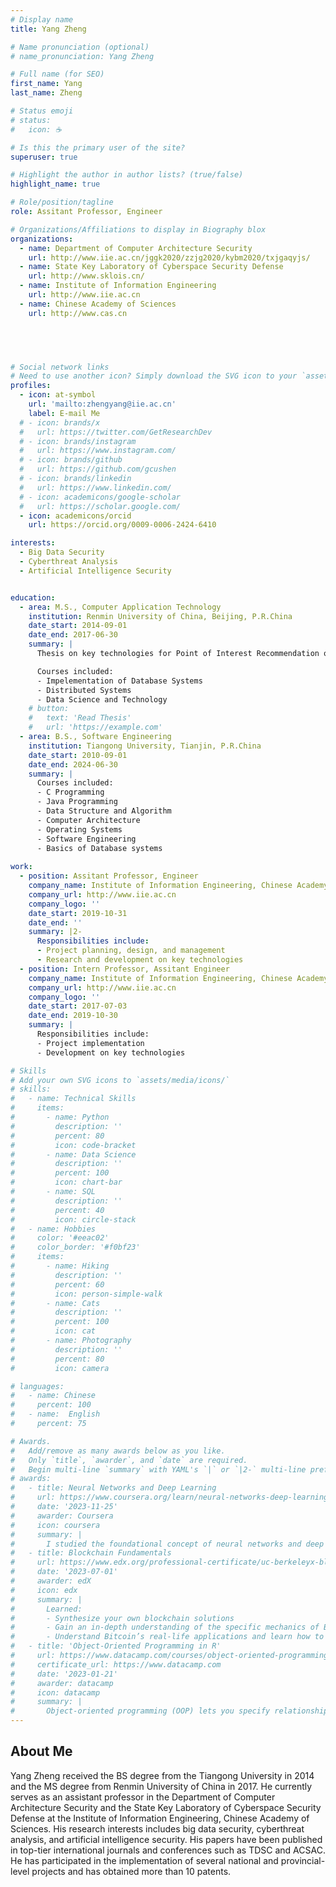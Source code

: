 ```yaml
---
# Display name
title: Yang Zheng

# Name pronunciation (optional)
# name_pronunciation: Yang Zheng

# Full name (for SEO)
first_name: Yang
last_name: Zheng

# Status emoji
# status:
#   icon: ☕️

# Is this the primary user of the site?
superuser: true

# Highlight the author in author lists? (true/false)
highlight_name: true

# Role/position/tagline
role: Assitant Professor, Engineer

# Organizations/Affiliations to display in Biography blox
organizations:
  - name: Department of Computer Architecture Security
    url: http://www.iie.ac.cn/jggk2020/zzjg2020/kybm2020/txjgaqyjs/
  - name: State Key Laboratory of Cyberspace Security Defense
    url: http://www.sklois.cn/
  - name: Institute of Information Engineering
    url: http://www.iie.ac.cn
  - name: Chinese Academy of Sciences
    url: http://www.cas.cn


  


# Social network links
# Need to use another icon? Simply download the SVG icon to your `assets/media/icons/` folder.
profiles:
  - icon: at-symbol
    url: 'mailto:zhengyang@iie.ac.cn'
    label: E-mail Me
  # - icon: brands/x
  #   url: https://twitter.com/GetResearchDev
  # - icon: brands/instagram
  #   url: https://www.instagram.com/
  # - icon: brands/github
  #   url: https://github.com/gcushen
  # - icon: brands/linkedin
  #   url: https://www.linkedin.com/
  # - icon: academicons/google-scholar
  #   url: https://scholar.google.com/
  - icon: academicons/orcid
    url: https://orcid.org/0009-0006-2424-6410

interests:
  - Big Data Security
  - Cyberthreat Analysis
  - Artificial Intelligence Security


education:
  - area: M.S., Computer Application Technology
    institution: Renmin University of China, Beijing, P.R.China
    date_start: 2014-09-01
    date_end: 2017-06-30
    summary: |
      Thesis on key technologies for Point of Interest Recommendation on Social Media. Supervised by Prof. Hong Chen and Prof. Cuiping Li. 

      Courses included:
      - Impelementation of Database Systems
      - Distributed Systems
      - Data Science and Technology
    # button:
    #   text: 'Read Thesis'
    #   url: 'https://example.com'
  - area: B.S., Software Engineering
    institution: Tiangong University, Tianjin, P.R.China
    date_start: 2010-09-01
    date_end: 2024-06-30
    summary: |
      Courses included:
      - C Programming
      - Java Programming
      - Data Structure and Algorithm
      - Computer Architecture
      - Operating Systems
      - Software Engineering
      - Basics of Database systems
      
work:
  - position: Assitant Professor, Engineer
    company_name: Institute of Information Engineering, Chinese Academy of Sciences
    company_url: http://www.iie.ac.cn
    company_logo: ''
    date_start: 2019-10-31
    date_end: ''
    summary: |2-
      Responsibilities include:
      - Project planning, design, and management
      - Research and development on key technologies
  - position: Intern Professor, Assitant Engineer
    company_name: Institute of Information Engineering, Chinese Academy of Sciences
    company_url: http://www.iie.ac.cn
    company_logo: ''
    date_start: 2017-07-03
    date_end: 2019-10-30
    summary: |
      Responsibilities include:
      - Project implementation
      - Development on key technologies

# Skills
# Add your own SVG icons to `assets/media/icons/`
# skills:
#   - name: Technical Skills
#     items:
#       - name: Python
#         description: ''
#         percent: 80
#         icon: code-bracket
#       - name: Data Science
#         description: ''
#         percent: 100
#         icon: chart-bar
#       - name: SQL
#         description: ''
#         percent: 40
#         icon: circle-stack
#   - name: Hobbies
#     color: '#eeac02'
#     color_border: '#f0bf23'
#     items:
#       - name: Hiking
#         description: ''
#         percent: 60
#         icon: person-simple-walk
#       - name: Cats
#         description: ''
#         percent: 100
#         icon: cat
#       - name: Photography
#         description: ''
#         percent: 80
#         icon: camera

# languages:
#   - name: Chinese
#     percent: 100
#   - name:  English
#     percent: 75

# Awards.
#   Add/remove as many awards below as you like.
#   Only `title`, `awarder`, and `date` are required.
#   Begin multi-line `summary` with YAML's `|` or `|2-` multi-line prefix and indent 2 spaces below.
# awards:
#   - title: Neural Networks and Deep Learning
#     url: https://www.coursera.org/learn/neural-networks-deep-learning
#     date: '2023-11-25'
#     awarder: Coursera
#     icon: coursera
#     summary: |
#       I studied the foundational concept of neural networks and deep learning. By the end, I was familiar with the significant technological trends driving the rise of deep learning; build, train, and apply fully connected deep neural networks; implement efficient (vectorized) neural networks; identify key parameters in a neural network’s architecture; and apply deep learning to your own applications.
#   - title: Blockchain Fundamentals
#     url: https://www.edx.org/professional-certificate/uc-berkeleyx-blockchain-fundamentals
#     date: '2023-07-01'
#     awarder: edX
#     icon: edx
#     summary: |
#       Learned:
#       - Synthesize your own blockchain solutions
#       - Gain an in-depth understanding of the specific mechanics of Bitcoin
#       - Understand Bitcoin’s real-life applications and learn how to attack and destroy Bitcoin, Ethereum, smart contracts and Dapps, and alternatives to Bitcoin’s Proof-of-Work consensus algorithm
#   - title: 'Object-Oriented Programming in R'
#     url: https://www.datacamp.com/courses/object-oriented-programming-with-s3-and-r6-in-r
#     certificate_url: https://www.datacamp.com
#     date: '2023-01-21'
#     awarder: datacamp
#     icon: datacamp
#     summary: |
#       Object-oriented programming (OOP) lets you specify relationships between functions and the objects that they can act on, helping you manage complexity in your code. This is an intermediate level course, providing an introduction to OOP, using the S3 and R6 systems. S3 is a great day-to-day R programming tool that simplifies some of the functions that you write. R6 is especially useful for industry-specific analyses, working with web APIs, and building GUIs.
---
```


## About Me

Yang Zheng received the BS degree from the Tiangong University in 2014 and the MS degree from Renmin University of China in 2017. He currently serves as an assistant professor in the Department of Computer Architecture Security and the State Key Laboratory of Cyberspace Security Defense at the Institute of Information Engineering, Chinese Academy of Sciences. His research interests includes big data security, cyberthreat analysis, and artificial intelligence security. His papers have been published in top-tier international journals and conferences such as TDSC and ACSAC. He has participated in the implementation of several national and provincial-level projects and has obtained more than 10 patents.

